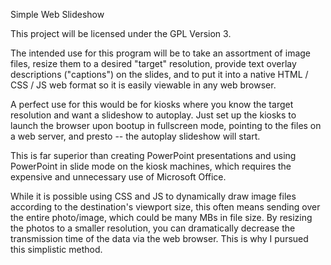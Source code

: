 Simple Web Slideshow

This project will be licensed under the GPL Version 3.

The intended use for this program will be to take an
assortment of image files, resize them to a desired
"target" resolution, provide text overlay descriptions 
("captions") on the slides, and to put it into a native
HTML / CSS / JS web format so it is easily viewable in
any web browser.

A perfect use for this would be for kiosks where you know
the target resolution and want a slideshow to autoplay.
Just set up the kiosks to launch the browser upon bootup 
in fullscreen mode, pointing to the files on a web server,
and presto -- the autoplay slideshow will start.

This is far superior than creating PowerPoint presentations 
and using PowerPoint in slide mode on the kiosk machines, 
which requires the expensive and unnecessary use of 
Microsoft Office.

While it is possible using CSS and JS to dynamically draw 
image files according to the destination's viewport size,
this often means sending over the entire photo/image, which
could be many MBs in file size.  By resizing the photos to a
smaller resolution, you can dramatically decrease the
transmission time of the data via the web browser.  This is
why I pursued this simplistic method.
